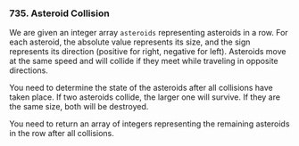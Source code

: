 ### 735. Asteroid Collision

We are given an integer array `asteroids` representing asteroids in a row. For each asteroid, the absolute value represents its size, and the sign represents its direction (positive for right, negative for left). Asteroids move at the same speed and will collide if they meet while traveling in opposite directions.

You need to determine the state of the asteroids after all collisions have taken place. If two asteroids collide, the larger one will survive. If they are the same size, both will be destroyed.

You need to return an array of integers representing the remaining asteroids in the row after all collisions.
